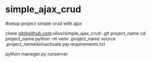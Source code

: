 # simple_ajax_crud

#setup project simple crud with ajax

clone git@github.com:olivx/simple_ajax_crud-.git project_name
cd project_name
python -m venv .project_name
source .project_name\bin\activate
pip requirements.txt

python maneger.py runserver

